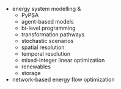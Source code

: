 - energy system modelling &
	- PyPSA
	- agent-based models
	- bi-level programming
	- transformation pathways
	- stochastic scenarios
	- spatial resolution
	- temporal resolution
	- mixed-integer linear optimization
	- renewables
	- storage
- network-based energy flow optimization